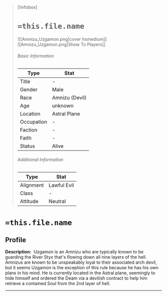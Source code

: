 > [!infobox]
> # `=this.file.name`
> ![[Amnizu_Uzgamon.png|cover hsmedium]]
> [[Amnizu_Uzgamon.png|Show To Players]]
> ###### Basic Information
> Type |  Stat |
> ---|---|
> Title | - |
> Gender | Male |
> Race | Amnizu (Devil) |
> Age | unknown |
> Location | Astral Plane |
> Occupation | - |
> Faction | - |
> Faith | - |
> Status | Alive |
> ###### Additional Information
> Type |  Stat |
> ---|---|
> Alignment | Lawful Evil |
> Class | - |
> Attitude | Neutral |

# `=this.file.name`
## Profile

**Description:** 
Uzgamon is an Amnizu who are typically known to be guarding the River Styx that's flowing down all nine layers of the hell. Amnizus are known to be unspeakably loyal to their associated arch devil, but it seems Uzgamon is the exception of this rule because he has his own plans in his mind.
He is currently located in the Astral plane, seemingly to hide himself and ordered the Deam via a devilish contract to help him retrieve a contained Soul from the 2nd layer of hell.

---